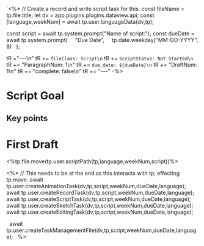 
`<%*
// Create a record and write script task for this.
const fileName = tp.file.title;
let dv = app.plugins.plugins.dataview.api;
const [language,weekNum] = await tp.user.languageData(dv,tp); 

const script = await tp.system.prompt("Name of script:");
const dueDate = await tp.system.prompt(
    "Due Date",
    tp.date.weekday("MM-DD-YYYY", 8)
  );

tR ="---\n"
tR += `fileClass: Script\n`
tR += `ScriptStatus: Not Started\n`
tR += "ParagraphNum: 1\n"
tR += `due_date: ${dueDate}\n`
tR += "DraftNum: 1\n"
tR += "complete: false\n"
tR += "---"
-%>

# Script Goal

## Key points


# First Draft
<%tp.file.move(tp.user.scriptPath(tp,language,weekNum,script))%>

<%*
// This needs to be at the end as this interacts with tp, effecting tp.move. 
  await tp.user.createAnimationTask(dv,tp,script,weekNum,dueDate,language);
  await tp.user.createRecordTask(dv,tp,script,weekNum,dueDate,language);
  await tp.user.createScriptTask(dv,tp,script,weekNum,dueDate,language);
  await tp.user.createSketchTask(dv,tp,script,weekNum,dueDate,language);
  await tp.user.createEditingTask(dv,tp,script,weekNum,dueDate,language);

  await tp.user.createTaskManagementFile(dv,tp,script,weekNum,dueDate,language);
  %>